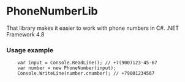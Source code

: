 # PhoneNumberLib

That library makes it easier to work with phone numbers in C#.
.NET Framework 4.8

### Usage example
```
    var input = Console.ReadLine(); // +7(900)123-45-67
    var number = new PhoneNumber(input);
    Console.WriteLine(number.cnumber); // +79001234567
```
